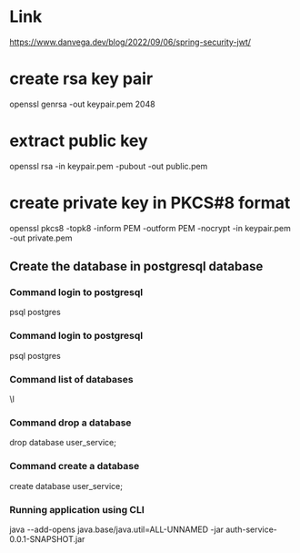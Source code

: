 # Link
https://www.danvega.dev/blog/2022/09/06/spring-security-jwt/

# create rsa key pair
openssl genrsa -out keypair.pem 2048

# extract public key
openssl rsa -in keypair.pem -pubout -out public.pem

# create private key in PKCS#8 format
openssl pkcs8 -topk8 -inform PEM -outform PEM -nocrypt -in keypair.pem -out private.pem


## Create the database in postgresql database

### Command login to postgresql

psql postgres 

### Command login to postgresql

psql postgres 

### Command list of databases

\l

### Command drop a database

drop database user_service;

### Command create a database

create database user_service;


### Running application using CLI 

java --add-opens java.base/java.util=ALL-UNNAMED -jar auth-service-0.0.1-SNAPSHOT.jar 







